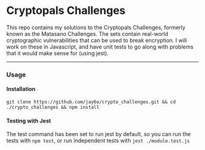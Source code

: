 # Cryptopals Challenges

This repo contains my solutions to the Cryptopals Challenges, formerly known as the Matasano Challenges. The sets contain real-world cryptographic vulnerabilities that can be used to break encryption. I will work on these in Javascript, and have unit tests to go along with problems that it would make sense for (using jest).

---

### Usage

#### Installation
`git clone https://github.com/jay6o/crypto_challenges.git && cd ./crypto_challenges && npm install`

#### Testing with Jest  
The test command has been set to run jest by default, so you can run the tests with `npm test`, or run independent tests with `jest ./module.test.js`

